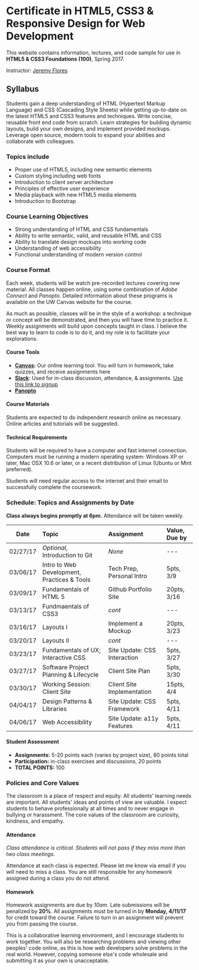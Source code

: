 # Certificate in HTML5, CSS3 & Responsive Design for Web Development

This website contains information, lectures, and code sample for use in **HTML5 & CSS3 Foundations (100)**, Spring 2017.

Instructor: [Jeremy Flores](mailto:jnf13@uw.edu)

## Syllabus
Students gain a deep understanding of HTML (Hypertext Markup Language) and CSS (Cascading Style Sheets) while getting up-to-date on the latest HTML5 and CSS3 features and techniques. Write concise, reusable front end code from scratch. Learn strategies for building dynamic layouts, build your own designs, and implement provided mockups. Leverage open source, modern tools to expand your abilities and collaborate with colleagues. 

### Topics include
- Proper use of HTML5, including new semantic elements
- Custom styling including web fonts
- Introduction to client server architecture
- Principles of effective user experience
- Media playback with new HTML5 media elements
- Introduction to Bootstrap

### Course Learning Objectives
- Strong understanding of HTML and CSS fundamentals
- Ability to write semantic, valid, and reusable HTML and CSS
- Ability to translate design mockups into working code
- Understanding of web accessibility
- Functional understanding of modern version control

### Course Format
Each week, students will be watch pre-recorded lectures covering _new_ material. All classes happen online, using some combination of _Adobe Connect_ and _Panopto_. Detailed information about these programs is available on the UW Canvas website for the course.

As much as possible, classes will be in the style of a workshop: a technique or concept will be demonstrated, and then you will have time to practice it. Weekly assignments will build upon concepts taught in class. I believe the best way to learn to code is to do it, and my role is to facilitate your explorations.

#### Course Tools
- **[Canvas](https://canvas.uw.edu/courses/1105438):** Our online learning tool. You will turn in homework, take quizzes, and receive assignments here
- **[Slack](https://uwpce-sp17-webdev.slack.com/)**: Used for in-class discussion, attendance, & assignments. [Use this link to signup](https://uwpce-sp17-webdev.slack.com/shared_invite/MTQ5MzQ3Mjg4ODgxLTE0ODg3Nzg0MDUtN2MxZjFmM2RhMQ)
- **[Panopto]()**

#### Course Materials
Students are expected to do independent research online as necessary. Online articles and tutorials will be suggested. 

#### Technical Requirements 
Students will be required to have a computer and fast internet connection. Computers must be running a modern operating system: Windows XP or later, Mac OSX 10.6 or later, or a recent distribution of Linux (Ubuntu or Mint preferred).

Students will need regular access to the internet and their email to successfully complete the coursework. 

### Schedule: Topics and Assignments by Date
**Class always begins promptly at 6pm.** Attendance will be taken weekly.

|   Date   |                    Topic                    | Assignment                   | Value, Due by |
|:--------:|:--------------------------------------------|:-----------------------------|:--------------|
| 02/27/17 | _Optional_, Introduction to Git             | _None_                       | ---           |
| 03/06/17 | Intro to Web Development, Practices & Tools | Tech Prep, Personal Intro    | 5pts, 3/9     |
| 03/09/17 | Fundamentals of HTML 5                      | Github Portfolio Site        | 20pts, 3/16   | 
| 03/13/17 | Fundmaentals of CSS3                        | _cont_                       | ---           |
| 03/16/17 | Layouts I                                   | Implement a Mockup           | 20pts, 3/23   |
| 03/20/17 | Layouts II                                  | _cont_                       | ---           |
| 03/23/17 | Fundamentals of UX; Interactive CSS         | Site Update: CSS Interaction | 5pts, 3/27    |
| 03/27/17 | Software Project Planning & Lifecycle       | Client Site Plan             | 5pts, 3/30    |
| 03/30/17 | Working Session: Client Site                | Client Site Implementation   | 15pts, 4/4    |
| 04/04/17 | Design Patterns & Libraries                 | Site Update: CSS Framework   | 5pts, 4/11    |
| 04/06/17 | Web Accessibility                           | Site Update: a11y Features   | 5pts, 4/11    |

#### Student Assessment
- **Assignments:** 5-20 points each (varies by project size), 80 points total
- **Participation:** in-class exercises and discussions, 20 points 
- **TOTAL POINTS:** 100 


### Policies and Core Values
The classroom is a place of respect and equity. All students' learning needs are important. All students' ideas and points of view are valuable. I expect students to behave professionally at all times and to never engage in bullying or harassment. The core values of the classroom are curiosity, kindness, and empathy.

#### Attendance
_Class attendance is critical. Students will not pass if they miss more than two class meetings._

Attendance at each class is expected. Please let me know via email if you will need to miss a class. You are still responsible for any homework assigned during a class you do not attend. 

#### Homework
Homework assignments are due by _10am_. Late submissions will be penalized by **20%**. All assignments must be turned in by **Monday, 4/11/17** for credit toward the course. Failure to turn in an assignment will prevent you from passing the course.

This is a collaborative learning environment, and I encourage students to work together. You will also be researching problems and viewing other peoples' code online, as this is how web developers solve problems in the real world. However, copying someone else's code wholesale and submitting it as your own is unacceptable. 
